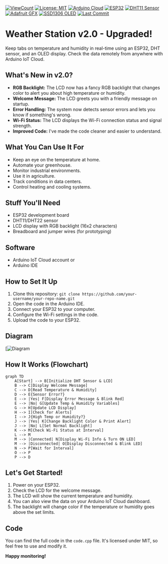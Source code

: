 [![ViewCount](https://views.whatilearened.today/views/github/pxvn/ESP32-DHT-OLED-Arduino-Cloud-Monitoring.svg)](#)
[![License: MIT](https://img.shields.io/badge/License-MIT-yellow.svg)](#license)
[![Arduino Cloud](https://img.shields.io/badge/Arduino-Cloud-blue.svg)](#software-setup)
[![ESP32](https://img.shields.io/badge/ESP32-PlatformIO-blue.svg)](#hardware-required)
[![DHT11 Sensor](https://img.shields.io/badge/DHT11-Sensor-green.svg)](#hardware-required)
[![Adafruit GFX](https://img.shields.io/badge/Adafruit-GFX-orange.svg)](#software-setup)
[![SSD1306 OLED](https://img.shields.io/badge/SSD1306-OLED-yellow.svg)](#hardware-required)
[![Last Commit](https://img.shields.io/github/last-commit/pxvn/ESP32-DHT-OLED-Arduino-Cloud-Monitoring)](#)

# Weather Station v2.0 - Upgraded!

Keep tabs on temperature and humidity in real-time using an ESP32, DHT sensor, and an OLED display. Check the data remotely from anywhere with Arduino IoT Cloud.

## What's New in v2.0?

*   **RGB Backlight:** The LCD now has a fancy RGB backlight that changes color to alert you about high temperature or humidity.
*   **Welcome Message:** The LCD greets you with a friendly message on startup.
*   **Error Handling:** The system now detects sensor errors and lets you know if something's wrong.
*   **Wi-Fi Status:** The LCD displays the Wi-Fi connection status and signal strength.
*   **Improved Code:** I've made the code cleaner and easier to understand.

## What You Can Use It For

*   Keep an eye on the temperature at home.
*   Automate your greenhouse.
*   Monitor industrial environments.
*   Use it in agriculture.
*   Track conditions in data centers.
*   Control heating and cooling systems.

## Stuff You'll Need

*   ESP32 development board
*   DHT11/DHT22 sensor
*   LCD display with RGB backlight (16x2 characters)
*   Breadboard and jumper wires (for prototyping)

## Software

*   Arduino IoT Cloud account
    or
*   Arduino IDE

## How to Set It Up

1.  Clone this repository: `git clone https://github.com/your-username/your-repo-name.git`
2.  Open the code in the Arduino IDE.
3.  Connect your ESP32 to your computer.
4.  Configure the Wi-Fi settings in the code.
5.  Upload the code to your ESP32.

## Diagram

[![Diagram]()

## How It Works (Flowchart)
```mermaid
graph TD
    A[Start] --> B[Initialize DHT Sensor & LCD]
    B --> C[Display Welcome Message]
    C --> D[Read Temperature & Humidity]
    D --> E{Sensor Error?}
    E --> |Yes| F[Display Error Message & Blink Red]
    E --> |No| G[Update Temp & Humidity Variables]
    G --> H[Update LCD Display]
    H --> I[Check for Alerts]
    I --> J{High Temp or Humidity?}
    J --> |Yes| K[Change Backlight Color & Print Alert]
    J --> |No| L[Set Normal Backlight]
    K --> M[Check Wi-Fi Status at Interval]
    L --> M
    M --> |Connected| N[Display Wi-Fi Info & Turn ON LED]
    M --> |Disconnected| O[Display Disconnected & Blink LED]
    N --> P[Wait for Interval]
    O --> P
    P --> D
```
## Let's Get Started!

1.  Power on your ESP32.
2.  Check the LCD for the welcome message.
3.  The LCD will show the current temperature and humidity.
4.  You can also view the data on your Arduino IoT Cloud dashboard.
5.  The backlight will change color if the temperature or humidity goes above the set limits.

## Code

You can find the full code in the `code.cpp` file. It's licensed under MIT, so feel free to use and modify it.

**Happy monitoring!**
